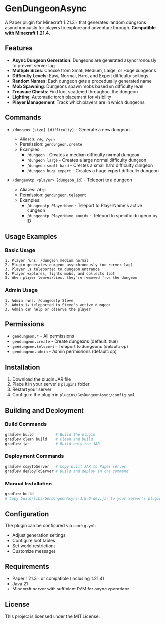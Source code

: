 # GenDungeonAsync

A Paper plugin for Minecraft 1.21.3+ that generates random dungeons asynchronously for players to explore and adventure through. **Compatible with Minecraft 1.21.4**.

## Features

- **Async Dungeon Generation**: Dungeons are generated asynchronously to prevent server lag
- **Multiple Sizes**: Choose from Small, Medium, Large, or Huge dungeons
- **Difficulty Levels**: Easy, Normal, Hard, and Expert difficulty settings
- **Random Names**: Each dungeon gets a procedurally generated name
- **Mob Spawning**: Dungeons spawn mobs based on difficulty level
- **Treasure Chests**: Find loot scattered throughout the dungeon
- **Lighting**: Automatic torch placement for visibility
- **Player Management**: Track which players are in which dungeons

## Commands

- `/dungeon [size] [difficulty]` - Generate a new dungeon
  - Aliases: `/dg`, `/gen`
  - Permission: `gendungeon.create`
  - Examples:
    - `/dungeon` - Creates a medium difficulty normal dungeon
    - `/dungeon large` - Creates a large normal difficulty dungeon
    - `/dungeon small hard` - Creates a small hard difficulty dungeon
    - `/dungeon huge expert` - Creates a huge expert difficulty dungeon
  
- `/dungeontp <player> [dungeon_id]` - Teleport to a dungeon
  - Aliases: `/dtp`
  - Permission: `gendungeon.teleport`
  - Examples:
    - `/dungeontp PlayerName` - Teleport to PlayerName's active dungeon
    - `/dungeontp PlayerName <uuid>` - Teleport to specific dungeon by ID

## Usage Examples

### Basic Usage
```
1. Player runs: /dungeon medium normal
2. Plugin generates dungeon asynchronously (no server lag)
3. Player is teleported to dungeon entrance
4. Player explores, fights mobs, and collects loot
5. When player leaves/dies, they're removed from the dungeon
```

### Admin Usage
```
1. Admin runs: /dungeontp Steve
2. Admin is teleported to Steve's active dungeon
3. Admin can help or observe the player
```

## Permissions

- `gendungeon.*` - All permissions
- `gendungeon.create` - Create dungeons (default: true)
- `gendungeon.teleport` - Teleport to dungeons (default: op)
- `gendungeon.admin` - Admin permissions (default: op)

## Installation

1. Download the plugin JAR file
2. Place it in your server's `plugins` folder
3. Restart your server
4. Configure the plugin in `plugins/GenDungeonAsync/config.yml`

## Building and Deployment

### Build Commands
```bash
gradlew build          # Build the plugin
gradlew clean build    # Clean and build
gradlew jar            # Build only the JAR
```

### Deployment Commands
```bash
gradlew copyToServer   # Copy built JAR to Paper server
gradlew deployToServer # Build and deploy in one command
```

### Manual Installation
```bash
gradlew build
# Copy build/libs/GenDungeonAsync-1.0.0-dev.jar to your server's plugins folder
```

## Configuration

The plugin can be configured via `config.yml`:

- Adjust generation settings
- Configure loot tables
- Set world restrictions
- Customize messages

## Requirements

- Paper 1.21.3+ or compatible (including 1.21.4)
- Java 21
- Minecraft server with sufficient RAM for async operations

## License

This project is licensed under the MIT License.
